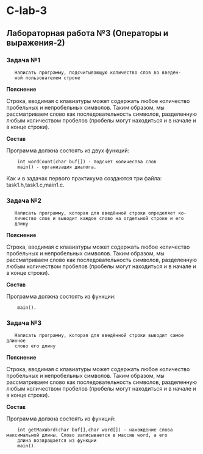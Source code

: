 # C-lab-3

## Лабораторная работа №3 (Операторы и выражения-2)

### Задача №1

```
   Написать программу, подсчитывающую количество слов во введён-
   ной пользователем строке
```

**Пояснение**

Строка, вводимая с клавиатуры может содержать любое количество пробельных и непробельных символов. Таким образом, мы рассматриваем слово как последовательность символов, разделенную любым количеством пробелов (пробелы могут находиться и в начале и в конце строки).

**Состав**

Программа должна состоять из двух функций:

```
    int wordCount(char buf[]) - подсчет количества слов
    main() - организация диалога.
```

Как и в задачах первого практикума создаются три файла: task1.h,task1.c,main1.c.

### Задача №2

```
   Написать программу, которая для введённой строки определяет ко-
   личество слов и выводит каждое слово на отдельной строке и его
   длину
```

**Пояснение**

Строка, вводимая с клавиатуры может содержать любое количество пробельных и непробельных символов. Таким образом, мы рассматриваем слово как последовательность символов, разделенную любым количеством пробелов (пробелы могут находиться и в начале и в конце строки).

**Состав**

Программа должна состоять из  функции:

```
    main().
```

### Задача №3

```
   Написать программу, которая для введённой строки выводит самое длинное
   слово его длину
```

**Пояснение**

Строка, вводимая с клавиатуры может содержать любое количество пробельных и непробельных символов. Таким образом, мы рассматриваем слово как последовательность символов, разделенную любым количеством пробелов (пробелы могут находиться и в начале и в конце строки).

**Состав**

Программа должна состоять из  функций:

```
    int getMaxWord(char buf[],char word[]) - нахождение слова максимальной длины. Слово записывается в массив word, а его
    длина возвращается из функции
    main().
```


